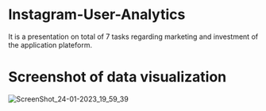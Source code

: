 # Instagram-User-Analytics
It is a presentation on total of 7 tasks regarding marketing and investment of the application plateform. 

# Screenshot of data visualization
![ScreenShot_24-01-2023_19_59_39](https://user-images.githubusercontent.com/38237718/215319666-bec48266-08f0-4282-9e20-dafbb29593f6.png)
